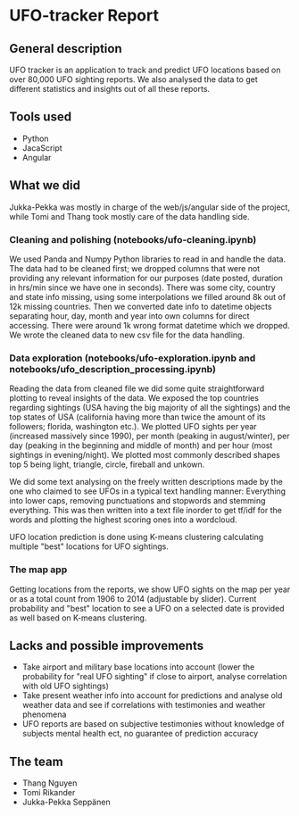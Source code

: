 # UFO-tracker Report


## General description

UFO tracker is an application to track and predict UFO locations based on over 80,000 UFO sighting reports. We also analysed the data to get different statistics and insights out of all these reports.

## Tools used

* Python
* JacaScript
* Angular

## What we did

Jukka-Pekka was mostly in charge of the web/js/angular side of the project, while Tomi and Thang took mostly care of the data handling side.

### Cleaning and polishing (notebooks/ufo-cleaning.ipynb)

We used Panda and Numpy Python libraries to read in and handle the data. The data had to be cleaned first; we dropped columns that were not providing any relevant information for our purposes (date posted, duration in hrs/min since we have one in seconds). There was some city, country and state info missing, using some interpolations we filled around 8k out of 12k missing countries. Then we converted date info to datetime objects separating hour, day, month and year into own columns for direct accessing. There were around 1k wrong format datetime which we dropped. We wrote the cleaned data to new csv file for the data handling.

### Data exploration (notebooks/ufo-exploration.ipynb and notebooks/ufo_description_processing.ipynb)

Reading the data from cleaned file we did some quite straightforward plotting to reveal insights of the data. We exposed the top countries regarding sightings (USA having the big majority of all the sightings) and the top states of USA (california having more than twice the amount of its followers; florida, washington etc.). We plotted UFO sights per year (increased massively since 1990), per month (peaking in august/winter), per day (peaking in the beginning and middle of month) and per hour (most sightings in evening/night). We plotted most commonly described shapes top 5 being light, triangle, circle, fireball and unkown.

We did some text analysing on the freely written descriptions made by the one who claimed to see UFOs in a typical text handling manner: Everything into lower caps, removing punctuations and stopwords and stemming everything. This was then written into a text file inorder to get tf/idf for the words and plotting the highest scoring ones into a wordcloud.

UFO location prediction is done using K-means clustering calculating multiple "best" locations for UFO sightings.

### The map app

Getting locations from the reports, we show UFO sights on the map per year or as a total count from 1906 to 2014 (adjustable by slider). Current probability and "best" location to see a UFO on a selected date is provided as well based on K-means clustering.

## Lacks and possible improvements

* Take airport and military base locations into account (lower the probability for "real UFO sighting" if close to airport, analyse correlation with old UFO sightings)
* Take present weather info into account for predictions and analyse old weather data and see if correlations with testimonies and weather phenomena
* UFO reports are based on subjective testimonies without knowledge of subjects mental health ect, no guarantee of prediction accuracy

## The team

* Thang Nguyen
* Tomi Rikander
* Jukka-Pekka Seppänen
